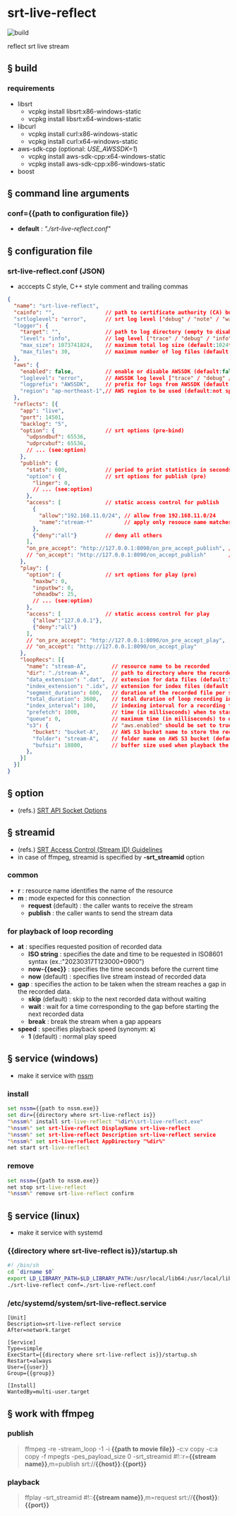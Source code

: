 # srt-live-reflect
![build](https://github.com/wakabayashik/srt-live-reflect/actions/workflows/build.yml/badge.svg)

reflect srt live stream

## § build
### requirements
* libsrt
  * vcpkg install libsrt:x86-windows-static
  * vcpkg install libsrt:x64-windows-static
* libcurl
  * vcpkg install curl:x86-windows-static
  * vcpkg install curl:x64-windows-static
* aws-sdk-cpp (optional: *USE_AWSSDK=1*)
  * vcpkg install aws-sdk-cpp:x64-windows-static
  * vcpkg install aws-sdk-cpp:x86-windows-static
* boost

## § command line arguments
### conf=**{{path to configuration file}}**
* **default** : *"./srt-live-reflect.conf"*

## § configuration file
### srt-live-reflect.conf (JSON)
* acccepts C style, C++ style comment and trailing commas
```json
{
  "name": "srt-live-reflect",
  "cainfo": "",                // path to certificate authority (CA) bundle (empty to skip CA verification) (default:"")
  "srtloglevel": "error",      // srt log level ["debug" / "note" / "warning" / "error" / "fatal"] (default:"error")
  "logger": {
    "target": "",              // path to log directory (empty to disable logging) (default:"")
    "level": "info",           // log level ["trace" / "debug" / "info" / "warning" / "error" / "fatal"] (default:"info")
    "max_size": 1073741824,    // maximum total log size (default:1024*1024*1024)
    "max_files": 30,           // maximum number of log files (default:30)
  },
  "aws": {
    "enabled": false,          // enable or disable AWSSDK (default:false)
    "loglevel": "error",       // AWSSDK log level ["trace" / "debug" / "info" / "warning" / "error" / "fatal"] (default:fallback to "logger.level")
    "logprefix": "AWSSDK",     // prefix for logs from AWSSDK (default:"AWSSDK")
    "region": "ap-northeast-1",// AWS region to be used (default:not specified)
  },
  "reflects": [{
    "app": "live",
    "port": 14501,
    "backlog": "5",
    "option": {                // srt options (pre-bind)
      "udpsndbuf": 65536,
      "udprcvbuf": 65536,
      // ... (see:option)
    },
    "publish": {
      "stats": 600,            // period to print statistics in seconds (0:disabled) (default:0)
      "option": {              // srt options for publish (pre)
        "linger": 0,
        // ... (see:option)
      },
      "access": [              // static access control for publish
        {
          "allow":"192.168.11.0/24", // allow from 192.168.11.0/24
          "name":"stream-*"          // apply only resouce name matches (default:"*") (see:streamid)
        },
        {"deny":"all"}         // deny all others
      ],
      "on_pre_accept": "http://127.0.0.1:8090/on_pre_accept_publish", // dynamic access control for publish
      // "on_accept": "http://127.0.0.1:8090/on_accept_publish"       // comment out
    },
    "play": {
      "option": {              // srt options for play (pre)
        "maxbw": 0,
        "inputbw": 0,
        "oheadbw": 25,
        // ... (see:option)
      },
      "access": [              // static access control for play
        {"allow":"127.0.0.1"},
        {"deny":"all"}
      ],
      // "on_pre_accept": "http://127.0.0.1:8090/on_pre_accept_play",
      // "on_accept": "http://127.0.0.1:8090/on_accept_play"
    },
    "loopRecs": [{
      "name": "stream-A",        // resource name to be recorded
      "dir": "./stream-A",       // path to directory where the recorded files will be created (default:"./" + resource name)
      "data_extension": ".dat",  // extension for data files (default:".dat")
      "index_extension": ".idx", // extension for index files (default:".idx")
      "segment_duration": 600,   // duration of the recorded file per segment in seconds (default:600)
      "total_duration": 3600,    // total duration of loop recording in seconds (default:3600)
      "index_interval": 100,     // indexing interval for a recording file in milliseconds (default:100)
      "prefetch": 1000,          // time (in milliseconds) when to start prefetching the next segment during playback (0 to disable prefetch) (default:1000)
      "queue": 0,                // maximum time (in milliseconds) to queue the ingress data when recording (0 to disable queue) (default:0)
      "s3": {                    // "aws.enabled" should be set to true when using AWS S3
        "bucket": "bucket-A",    // AWS S3 bucket name to store the recorded files (empty to disable S3 upload) (default:"")
        "folder": "stream-A",    // folder name on AWS S3 bucket (default:hostname + "/" + resource name)
        "bufsiz": 18800,         // buffer size used when playback the stream from AWS S3 (default:188*100)
      },
    }]
  }]
}
```

## § option
* (refs.) [SRT API Socket Options](https://github.com/Haivision/srt/blob/master/docs/API/API-socket-options.md)

## § streamid
* (refs.) [SRT Access Control (Stream ID) Guidelines](https://github.com/Haivision/srt/blob/master/docs/features/access-control.md)
* in case of ffmpeg, streamid is specified by **-srt_streamid** option

### common
* **r** : resource name identifies the name of the resource
* **m** : mode expected for this connection
  * **request** (default) : the caller wants to receive the stream
  * **publish** : the caller wants to send the stream data

### for playback of loop recording
* **at** : specifies requested position of recorded data
  * **ISO string** : specifies the date and time to be requested in ISO8601 syntax (ex.:"20230317T123000+0900")
  * **now-{{sec}}** : specifies the time seconds before the current time
  * **now** (default) : specifies live stream instead of recorded data
* **gap** : specifies the action to be taken when the stream reaches a gap in the recorded data.
  * **skip** (default) : skip to the next recorded data without waiting
  * **wait** : wait for a time corresponding to the gap before starting the next recorded data
  * **break** : break the stream when a gap appears
* **speed** : specifies playback speed (synonym: **x**)
  * **1** (default) : normal play speed

## § service (windows)
* make it service with [nssm](https://nssm.cc/)

### install
```bat
set nssm={{path to nssm.exe}}
set dir={{directory where srt-live-reflect is}}
"%nssm%" install srt-live-reflect "%dir%\srt-live-reflect.exe"
"%nssm%" set srt-live-reflect DisplayName srt-live-reflect
"%nssm%" set srt-live-reflect Description srt-live-reflect service
"%nssm%" set srt-live-reflect AppDirectory "%dir%"
net start srt-live-reflect
```

### remove
```bat
set nssm={{path to nssm.exe}}
net stop srt-live-reflect
"%nssm%" remove srt-live-reflect confirm
```

## § service (linux)
* make it service with systemd

### {{directory where srt-live-reflect is}}/startup.sh
```sh
#! /bin/sh
cd `dirname $0`
export LD_LIBRARY_PATH=$LD_LIBRARY_PATH:/usr/local/lib64:/usr/local/lib
./srt-live-reflect conf=./srt-live-reflect.conf
```

### /etc/systemd/system/srt-live-reflect.service
```
[Unit]
Description=srt-live-reflect service
After=network.target

[Service]
Type=simple
ExecStart={{directory where srt-live-reflect is}}/startup.sh
Restart=always
User={{user}}
Group={{group}}

[Install]
WantedBy=multi-user.target
```

## § work with ffmpeg

### publish
> ffmpeg -re -stream_loop -1 -i **{{path to movie file}}** -c:v copy -c:a copy -f mpegts -pes_payload_size 0 -srt_streamid #!::r=**{{stream name}}**,m=publish srt://**{{host}}**:**{{port}}**

### playback
> ffplay -srt_streamid #!::**{{stream name}}**,m=request srt://**{{host}}**:**{{port}}**
